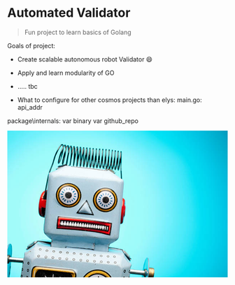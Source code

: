 # Automated Validator

> Fun project to learn basics of Golang

Goals of project:

- Create scalable autonomous robot Validator 😄
- Apply and learn modularity of GO
- ..... tbc

- What to configure for other cosmos projects than elys:
main.go:
api_addr

package\internals:
var binary
var github_repo

![Alt text](img/wda.png?raw=true "Title")
